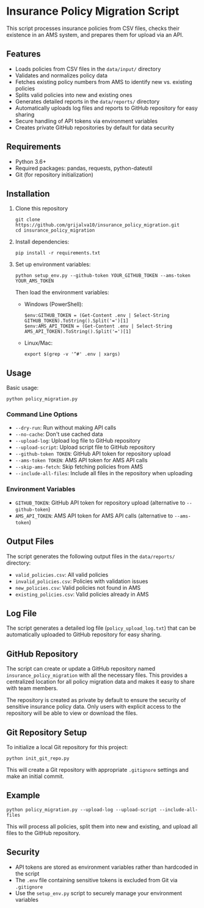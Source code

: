 # Insurance Policy Migration Script

This script processes insurance policies from CSV files, checks their existence in an AMS system, and prepares them for upload via an API.

## Features

- Loads policies from CSV files in the `data/input/` directory
- Validates and normalizes policy data
- Fetches existing policy numbers from AMS to identify new vs. existing policies
- Splits valid policies into new and existing ones
- Generates detailed reports in the `data/reports/` directory
- Automatically uploads log files and reports to GitHub repository for easy sharing
- Secure handling of API tokens via environment variables
- Creates private GitHub repositories by default for data security

## Requirements

- Python 3.6+
- Required packages: pandas, requests, python-dateutil
- Git (for repository initialization)

## Installation

1. Clone this repository
   ```
   git clone https://github.com/grijalva10/insurance_policy_migration.git
   cd insurance_policy_migration
   ```

2. Install dependencies:
   ```
   pip install -r requirements.txt
   ```

3. Set up environment variables:
   ```
   python setup_env.py --github-token YOUR_GITHUB_TOKEN --ams-token YOUR_AMS_TOKEN
   ```

   Then load the environment variables:
   - Windows (PowerShell):
     ```
     $env:GITHUB_TOKEN = (Get-Content .env | Select-String GITHUB_TOKEN).ToString().Split('=')[1]
     $env:AMS_API_TOKEN = (Get-Content .env | Select-String AMS_API_TOKEN).ToString().Split('=')[1]
     ```
   - Linux/Mac:
     ```
     export $(grep -v '^#' .env | xargs)
     ```

## Usage

Basic usage:
```
python policy_migration.py
```

### Command Line Options

- `--dry-run`: Run without making API calls
- `--no-cache`: Don't use cached data
- `--upload-log`: Upload log file to GitHub repository
- `--upload-script`: Upload script file to GitHub repository
- `--github-token TOKEN`: GitHub API token for repository upload
- `--ams-token TOKEN`: AMS API token for AMS API calls
- `--skip-ams-fetch`: Skip fetching policies from AMS
- `--include-all-files`: Include all files in the repository when uploading

### Environment Variables

- `GITHUB_TOKEN`: GitHub API token for repository upload (alternative to `--github-token`)
- `AMS_API_TOKEN`: AMS API token for AMS API calls (alternative to `--ams-token`)

## Output Files

The script generates the following output files in the `data/reports/` directory:

- `valid_policies.csv`: All valid policies
- `invalid_policies.csv`: Policies with validation issues
- `new_policies.csv`: Valid policies not found in AMS
- `existing_policies.csv`: Valid policies already in AMS

## Log File

The script generates a detailed log file (`policy_upload_log.txt`) that can be automatically uploaded to GitHub repository for easy sharing.

## GitHub Repository

The script can create or update a GitHub repository named `insurance_policy_migration` with all the necessary files. This provides a centralized location for all policy migration data and makes it easy to share with team members.

The repository is created as private by default to ensure the security of sensitive insurance policy data. Only users with explicit access to the repository will be able to view or download the files.

## Git Repository Setup

To initialize a local Git repository for this project:

```
python init_git_repo.py
```

This will create a Git repository with appropriate `.gitignore` settings and make an initial commit.

## Example

```
python policy_migration.py --upload-log --upload-script --include-all-files
```

This will process all policies, split them into new and existing, and upload all files to the GitHub repository.

## Security

- API tokens are stored as environment variables rather than hardcoded in the script
- The `.env` file containing sensitive tokens is excluded from Git via `.gitignore`
- Use the `setup_env.py` script to securely manage your environment variables 
